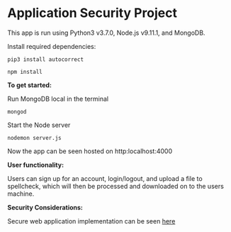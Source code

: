 # Application Security Project

This app is run using Python3 v3.7.0, Node.js v9.11.1, and MongoDB.

Install required dependencies:

```
pip3 install autocorrect
```

```
npm install
```

**To get started:**

Run MongoDB local in the terminal

```
mongod
```

Start the Node server

```
nodemon server.js
```

Now the app can be seen hosted on http:localhost:4000

**User functionality:**

Users can sign up for an account, login/logout, and upload a file to spellcheck, which will then be processed and downloaded on to the users machine.

**Security Considerations:**

Secure web application implementation can be seen [here](Assignment_2.pdf)
